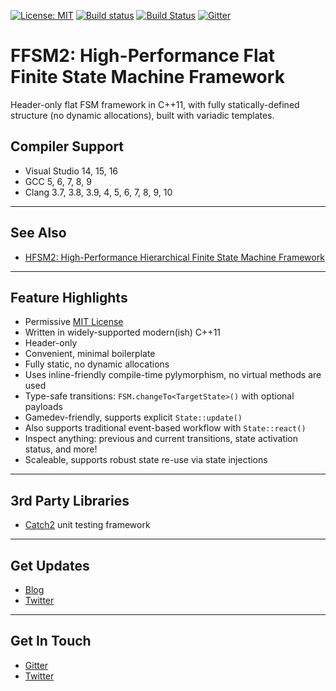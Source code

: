 [![License: MIT](https://img.shields.io/badge/License-MIT-blue.svg)](https://opensource.org/licenses/MIT)
[![Build status](https://ci.appveyor.com/api/projects/status/io1x70fd52l04wad?svg=true)](https://ci.appveyor.com/project/andrew-gresyk/FFSM2)
[![Build Status](https://travis-ci.org/andrew-gresyk/FFSM2.svg?branch=master)](https://travis-ci.org/andrew-gresyk/FFSM2)
[![Gitter](https://badges.gitter.im/andrew-gresyk/FFSM2.svg)](https://gitter.im/andrew-gresyk/FFSM2)

# FFSM2: High-Performance Flat Finite State Machine Framework

Header-only flat FSM framework in C++11, with fully statically-defined structure (no dynamic allocations), built with variadic templates.

## Compiler Support

- Visual Studio 14, 15, 16
- GCC 5, 6, 7, 8, 9
- Clang 3.7, 3.8, 3.9, 4, 5, 6, 7, 8, 9, 10

---

## See Also

- [HFSM2: High-Performance Hierarchical Finite State Machine Framework](https://hfsm.dev)

---

## Feature Highlights

- Permissive [MIT License](https://github.com/andrew-gresyk/HFSM2/blob/master/LICENSE)
- Written in widely-supported modern(ish) C++11
- Header-only
- Convenient, minimal boilerplate
- Fully static, no dynamic allocations
- Uses inline-friendly compile-time pylymorphism, no virtual methods are used
- Type-safe transitions: `FSM.changeTo<TargetState>()` with optional payloads
- Gamedev-friendly, supports explicit `State::update()`
- Also supports traditional event-based workflow with `State::react()`
- Inspect anything: previous and current transitions, state activation status, and more!
- Scaleable, supports robust state re-use via state injections

---

## 3rd Party Libraries

- [Catch2](https://github.com/catchorg/Catch2) unit testing framework

---

## Get Updates

- [Blog](https://gresyk.dev)
- [Twitter](https://www.twitter.com/andrew_gresyk)

---

## Get In Touch

- [Gitter](https://gitter.im/andrew-gresyk/FFSM2)
- [Twitter](https://www.twitter.com/andrew_gresyk)
